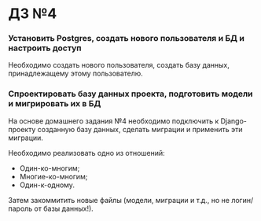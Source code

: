 # ДЗ №4

### Установить Postgres, создать нового пользователя и БД и настроить доступ
Необходимо создать нового пользователя, создать базу данных, принадлежащему этому пользователю.

### Спроектировать базу данных проекта, подготовить модели и мигрировать их в БД
На основе домашнего задания №4 необходимо подключить к Django-проекту созданную базу данных, сделать миграции и применить
эти миграции.

Необходимо реализовать одно из отношений:
- Один-ко-многим;
- Многие-ко-многим;
- Один-к-одному.

Затем закоммитить новые файлы (модели, миграции и т.д., но не логин/пароль от базы данных!).